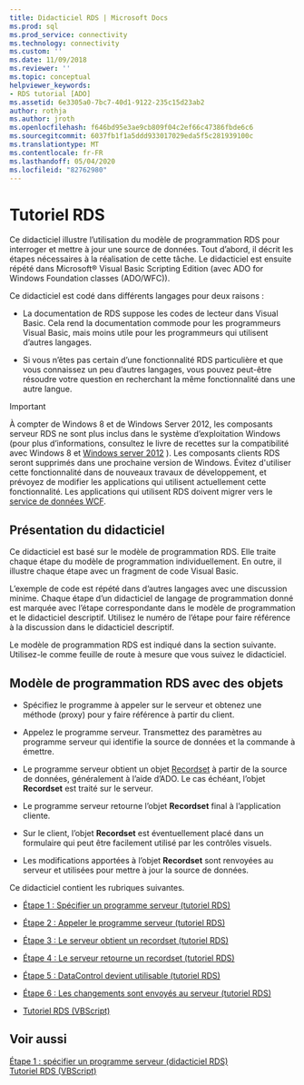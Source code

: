 ```yaml
---
title: Didacticiel RDS | Microsoft Docs
ms.prod: sql
ms.prod_service: connectivity
ms.technology: connectivity
ms.custom: ''
ms.date: 11/09/2018
ms.reviewer: ''
ms.topic: conceptual
helpviewer_keywords:
- RDS tutorial [ADO]
ms.assetid: 6e3305a0-7bc7-40d1-9122-235c15d23ab2
author: rothja
ms.author: jroth
ms.openlocfilehash: f646bd95e3ae9cb809f04c2ef66c47386fbde6c6
ms.sourcegitcommit: 6037fb1f1a5ddd933017029eda5f5c281939100c
ms.translationtype: MT
ms.contentlocale: fr-FR
ms.lasthandoff: 05/04/2020
ms.locfileid: "82762980"
---
```

# <a name="rds-tutorial"></a>Tutoriel RDS
Ce didacticiel illustre l’utilisation du modèle de programmation RDS pour interroger et mettre à jour une source de données. Tout d’abord, il décrit les étapes nécessaires à la réalisation de cette tâche. Le didacticiel est ensuite répété dans Microsoft® Visual Basic Scripting Edition (avec ADO for Windows Foundation classes (ADO/WFC)).  
  
 Ce didacticiel est codé dans différents langages pour deux raisons :  
  
-   La documentation de RDS suppose les codes de lecteur dans Visual Basic. Cela rend la documentation commode pour les programmeurs Visual Basic, mais moins utile pour les programmeurs qui utilisent d’autres langages.  
  
-   Si vous n’êtes pas certain d’une fonctionnalité RDS particulière et que vous connaissez un peu d’autres langages, vous pouvez peut-être résoudre votre question en recherchant la même fonctionnalité dans une autre langue.  
  
> [!IMPORTANT]
>  À compter de Windows 8 et de Windows Server 2012, les composants serveur RDS ne sont plus inclus dans le système d’exploitation Windows (pour plus d’informations, consultez le livre de recettes sur la compatibilité avec Windows 8 et [Windows server 2012](https://www.microsoft.com/download/details.aspx?id=27416) ). Les composants clients RDS seront supprimés dans une prochaine version de Windows. Évitez d'utiliser cette fonctionnalité dans de nouveaux travaux de développement, et prévoyez de modifier les applications qui utilisent actuellement cette fonctionnalité. Les applications qui utilisent RDS doivent migrer vers le [service de données WCF](https://go.microsoft.com/fwlink/?LinkId=199565).  
  
## <a name="how-the-tutorial-is-presented"></a>Présentation du didacticiel  
 Ce didacticiel est basé sur le modèle de programmation RDS. Elle traite chaque étape du modèle de programmation individuellement. En outre, il illustre chaque étape avec un fragment de code Visual Basic.  
  
 L’exemple de code est répété dans d’autres langages avec une discussion minime. Chaque étape d’un didacticiel de langage de programmation donné est marquée avec l’étape correspondante dans le modèle de programmation et le didacticiel descriptif. Utilisez le numéro de l’étape pour faire référence à la discussion dans le didacticiel descriptif.  
  
 Le modèle de programmation RDS est indiqué dans la section suivante. Utilisez-le comme feuille de route à mesure que vous suivez le didacticiel.  
  
## <a name="rds-programming-model-with-objects"></a>Modèle de programmation RDS avec des objets  
  
-   Spécifiez le programme à appeler sur le serveur et obtenez une méthode (proxy) pour y faire référence à partir du client.  
  
-   Appelez le programme serveur. Transmettez des paramètres au programme serveur qui identifie la source de données et la commande à émettre.  
  
-   Le programme serveur obtient un objet [Recordset](../../../ado/reference/ado-api/recordset-object-ado.md) à partir de la source de données, généralement à l’aide d’ADO. Le cas échéant, l’objet **Recordset** est traité sur le serveur.  
  
-   Le programme serveur retourne l’objet **Recordset** final à l’application cliente.  
  
-   Sur le client, l’objet **Recordset** est éventuellement placé dans un formulaire qui peut être facilement utilisé par les contrôles visuels.  
  
-   Les modifications apportées à l’objet **Recordset** sont renvoyées au serveur et utilisées pour mettre à jour la source de données.  
  
 Ce didacticiel contient les rubriques suivantes.  
  
-   [Étape 1 : Spécifier un programme serveur (tutoriel RDS)](../../../ado/guide/remote-data-service/step-1-specify-a-server-program-rds-tutorial.md)  
  
-   [Étape 2 : Appeler le programme serveur (tutoriel RDS)](../../../ado/guide/remote-data-service/step-2-invoke-the-server-program-rds-tutorial.md)  
  
-   [Étape 3 : Le serveur obtient un recordset (tutoriel RDS)](../../../ado/guide/remote-data-service/step-3-server-obtains-a-recordset-rds-tutorial.md)  
  
-   [Étape 4 : Le serveur retourne un recordset (tutoriel RDS)](../../../ado/guide/remote-data-service/step-4-server-returns-the-recordset-rds-tutorial.md)  
  
-   [Étape 5 : DataControl devient utilisable (tutoriel RDS)](../../../ado/guide/remote-data-service/step-5-datacontrol-is-made-usable-rds-tutorial.md)  
  
-   [Étape 6 : Les changements sont envoyés au serveur (tutoriel RDS)](../../../ado/guide/remote-data-service/step-6-changes-are-sent-to-the-server-rds-tutorial.md)  
  
-   [Tutoriel RDS (VBScript)](../../../ado/guide/remote-data-service/rds-tutorial-vbscript.md)  
  
## <a name="see-also"></a>Voir aussi  
 [Étape 1 : spécifier un programme serveur (didacticiel RDS)](../../../ado/guide/remote-data-service/step-1-specify-a-server-program-rds-tutorial.md)   
 [Tutoriel RDS (VBScript)](../../../ado/guide/remote-data-service/rds-tutorial-vbscript.md)   
